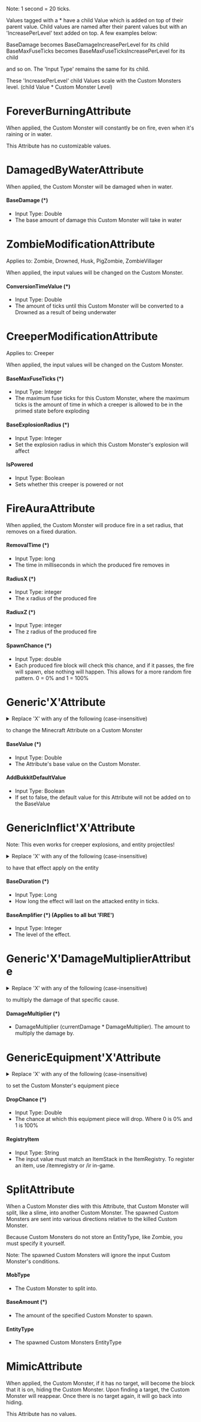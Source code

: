 Note: 1 second = 20 ticks.

Values tagged with a * have a child Value which is added on top of their parent value. Child values are named after their parent values but with an 'IncreasePerLevel' text added on top. A few examples below:

BaseDamage becomes BaseDamageIncreasePerLevel for its child
BaseMaxFuseTicks becomes BaseMaxFuseTicksIncreasePerLevel for its child

and so on. The 'Input Type' remains the same for its child.

These 'IncreasePerLevel' child Values scale with the Custom Monsters level. (child Value * Custom Monster Level)


# ForeverBurningAttribute

When applied, the Custom Monster will constantly be on fire, even when it's raining or in water.

This Attribute has no customizable values.

#  DamagedByWaterAttribute

When applied, the Custom Monster will be damaged when in water.

#### BaseDamage (*)
* Input Type: Double
* The base amount of damage this Custom Monster will take in water
# ZombieModificationAttribute

Applies to: Zombie, Drowned, Husk, PigZombie, ZombieVillager

When applied, the input values will be changed on the Custom Monster.

#### ConversionTimeValue (*)
* Input Type: Double
* The amount of ticks until this Custom Monster will be converted to a Drowned as a result of being underwater
# CreeperModificationAttribute

Applies to: Creeper

When applied, the input values will be changed on the Custom Monster.

#### BaseMaxFuseTicks (*)
* Input Type: Integer
* The maximum fuse ticks for this Custom Monster, where the maximum ticks is the amount of time in which a creeper is allowed to be in the primed state before exploding
#### BaseExplosionRadius (*)
* Input Type: Integer
* Set the explosion radius in which this Custom Monster's explosion will affect
#### IsPowered
* Input Type: Boolean
* Sets whether this creeper is powered or not
# FireAuraAttribute

When applied, the Custom Monster will produce fire in a set radius, that removes on a fixed duration.

#### RemovalTime (*)
* Input Type: long
* The time in milliseconds in which the produced fire removes in
#### RadiusX (*)
* Input Type: integer
* The x radius of the produced fire
#### RadiuxZ (*)
* Input Type: integer
* The z radius of the produced fire
#### SpawnChance (*)
* Input Type: double
* Each produced fire block will check this chance, and if it passes, the fire will spawn, else nothing will happen. This allows for a more random fire pattern. 0 = 0% and 1 = 100%
# Generic'X'Attribute



<details><summary>Replace 'X' with any of the following (case-insensitive)</summary>
<p>

* ARMOR
  * Armor bonus of a Custom Monster.
  
* ARMORTOUGHNESS
  * Armor durability bonus of a Custom Monster.
  
* ATTACKDAMAGE
  * Attack damage of a Custom Monster.
  
* FLYINGSPEED (parrots only)
  * Flying speed of a Custom Monster.
  
* FOLLOWRANGE
  * Range at which a Custom Monster will follow others.
  
* KNOCKBACKRESISTANCE
  * Resistance of a Custom Monster to knockback.
  
* MAXHEALTH
  * Maximum health of a Custom Monster.
  
* MOVEMENTSPEED
  * Movement speed of a Custom Monster.
  
* HORSEJUMPSTRENGTH (horse only)
  * Strength with which a Custom Monster will jump.
  
* ZOMBIESPAWNREINFORCEMENTS (zombie only)
  * Chance of a Custom Monster to spawn reinforcements.
</p>
</details>

to change the Minecraft Attribute on a Custom Monster

#### BaseValue (*)
* Input Type: Double
* The Attribute's base value on the Custom Monster.
#### AddBukkitDefaultValue
* Input Type: Boolean
* If set to false, the default value for this Attribute will not be added on to the BaseValue

# GenericInflict'X'Attribute

Note: This even works for creeper explosions, and entity projectiles!

<details><summary>Replace 'X' with any of the following (case-insensitive)</summary>
<p>

* ABSORPTION	
  * Increases the maximum health of an entity with health that cannot be regenerated, but is refilled every 30 seconds.
* BAD_OMEN	
  * oof.
* BLINDNESS	
  * Blinds an entity.
* CONDUIT_POWER	
  * Effects granted by a nearby conduit.
* CONFUSION	
  * Warps vision on the client.
* DAMAGE_RESISTANCE	
  * Decreases damage dealt to an entity.
* DOLPHINS_GRACE	
  * Squee'ek uh'k kk'kkkk squeek eee'eek.
* FAST_DIGGING	
  * Increases dig speed.
* FIRE_RESISTANCE	
  * Stops fire damage.
* GLOWING	
  * Outlines the entity so that it can be seen from afar.
* HARM	
  * Hurts an entity.
* HEAL	
  * Heals an entity.
* HEALTH_BOOST	
  * Increases the maximum health of an entity.
* HERO_OF_THE_VILLAGE	
  * \o/.
* HUNGER	
  * Increases hunger.
* INCREASE_DAMAGE	
  * Increases damage dealt.
* INVISIBILITY	
  * Grants invisibility.
* JUMP	
  * Increases jump height.
* LEVITATION	
  * Causes the entity to float into the air.
* LUCK	
  * Loot table luck.
* NIGHT_VISION	
  * Allows an entity to see in the dark.
* POISON	
  * Deals damage to an entity over time.
* REGENERATION	
  * Regenerates health.
* SATURATION	
  * Increases the food level of an entity each tick.
* SLOW	
  * Decreases movement speed.
* SLOW_DIGGING	
  * Decreases dig speed.
* SLOW_FALLING	
  * Slows entity fall rate.
* SPEED	
  * Increases movement speed.
* UNLUCK	
  * Loot table unluck.
* WATER_BREATHING	
  * Allows breathing underwater.
* WEAKNESS	
  * Decreases damage dealt by an entity.
* WITHER	
  * Deals damage to an entity over time and gives the health to the shooter.
* FIRE
  * Inflicts fire
</p>
</details>

to have that effect apply on the entity

#### BaseDuration (*)
* Input Type: Long
* How long the effect will last on the attacked entity in ticks.
#### BaseAmplifier (*) (Applies to all but 'FIRE')
* Input Type: Integer
* The level of the effect.

# Generic'X'DamageMultiplierAttribute

<details><summary>Replace 'X' with any of the following (case-insensitive)</summary>
<p>

* BLOCK_EXPLOSION	
  * Damage caused by being in the area when a block explodes.
* CONTACT	
  * Damage caused when an entity contacts a block such as a Cactus.
* CRAMMING	
  * Damage caused when an entity is colliding with too many entities due to the maxEntityCramming game rule.
* CUSTOM	
  * Custom damage.
* DRAGON_BREATH	
  * Damage caused by a dragon breathing fire.
* DROWNING	
  * Damage caused by running out of air while in water
* DRYOUT	
  * Damage caused when an entity that should be in water is not.
* ENTITY_ATTACK	
  * Damage caused when an entity attacks another entity.
* ENTITY_EXPLOSION	
  * Damage caused by being in the area when an entity, such as a Creeper, explodes.
* ENTITY_SWEEP_ATTACK	
  * Damage caused when an entity attacks another entity in a sweep attack.
* FALL	
  * Damage caused when an entity falls a distance greater than 3 blocks
* FALLING_BLOCK	
  * Damage caused by being hit by a falling block which deals damage
* FIRE	
  * Damage caused by direct exposure to fire
* FIRE_TICK	
  * Damage caused due to burns caused by fire
* FLY_INTO_WALL	
  * Damage caused when an entity runs into a wall.
* HOT_FLOOR	
  * Damage caused when an entity steps on Material.MAGMA_BLOCK.
* LAVA	
  * Damage caused by direct exposure to lava
* LIGHTNING	
  * Damage caused by being struck by lightning
* MAGIC	
  * Damage caused by being hit by a damage potion or spell
* MELTING	
  * Damage caused due to a snowman melting
* POISON	
  * Damage caused due to an ongoing poison effect
* PROJECTILE	
  * Damage caused when attacked by a projectile.
* STARVATION	
  * Damage caused by starving due to having an empty hunger bar
* SUFFOCATION	
  * Damage caused by being put in a block
* SUICIDE	
  * Damage caused by committing suicide using the command "/kill"
* THORNS	
  * Damage caused in retaliation to another attack by the Thorns enchantment.
* VOID	
  * Damage caused by falling into the void
* WITHER	
  * Damage caused by Wither potion effect
</p>
</details>

to multiply the damage of that specific cause.

#### DamageMultiplier (*)
* DamageMultiplier (currentDamage * DamageMultiplier). The amount to multiply the damage by.

# GenericEquipment'X'Attribute

<details><summary>Replace 'X' with any of the following (case-insensitive)</summary>
<p>

* HELMET
  * The Custom Monster's helmet
* CHESTPLATE
  * The Custom Monster's Chestplate
* LEGGINGS
  * The Custom Monster's Leggings
* BOOTS
  * The Custom Monster's Boots
* MAINHAND
  * The Custom Monster's Mainhand
* OFFHAND
  * The Custom Monster's Offhand
</p>
</details>

to set the Custom Monster's equipment piece

#### DropChance (*)
* Input Type: Double
* The chance at which this equipment piece will drop. Where 0 is 0% and 1 is 100%
#### RegistryItem
* Input Type: String
* The input value must match an ItemStack in the ItemRegistry. To register an item, use /itemregistry or /ir in-game.

# SplitAttribute

When a Custom Monster dies with this Attribute, that Custom Monster will split, like a slime, into another Custom Monster. The spawned Custom Monsters are sent into various directions relative to the killed Custom Monster.

Because Custom Monsters do not store an EntityType, like Zombie, you must specify it yourself. 

Note: The spawned Custom Monsters will ignore the input Custom Monster's conditions.

#### MobType
* The Custom Monster to split into.
#### BaseAmount (*)
* The amount of the specified Custom Monster to spawn.
#### EntityType
* The spawned Custom Monsters EntityType

# MimicAttribute

When applied, the Custom Monster, if it has no target, will become the block that it is on, hiding the Custom Monster. Upon finding a target, the Custom Monster will reappear. Once there is no target again, it will go back into hiding.

This Attribute has no values.
